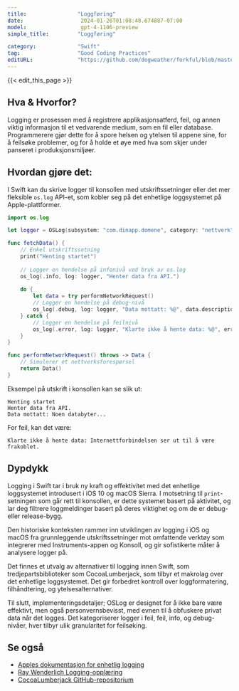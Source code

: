 ```yaml
---
title:                "Loggføring"
date:                  2024-01-26T01:08:48.674887-07:00
model:                 gpt-4-1106-preview
simple_title:         "Loggføring"

category:             "Swift"
tag:                  "Good Coding Practices"
editURL:              "https://github.com/dogweather/forkful/blob/master/content/no/swift/logging.md"
---
```


{{< edit_this_page >}}

## Hva & Hvorfor?
Logging er prosessen med å registrere applikasjonsatferd, feil, og annen viktig informasjon til et vedvarende medium, som en fil eller database. Programmerere gjør dette for å spore helsen og ytelsen til appene sine, for å feilsøke problemer, og for å holde et øye med hva som skjer under panseret i produksjonsmiljøer.

## Hvordan gjøre det:
I Swift kan du skrive logger til konsollen med utskriftssetninger eller det mer fleksible `os.log` API-et, som kobler seg på det enhetlige loggsystemet på Apple-plattformer.

```Swift
import os.log

let logger = OSLog(subsystem: "com.dinapp.domene", category: "nettverk")

func fetchData() {
    // Enkel utskriftssetning
    print("Henting startet")
    
    // Logger en hendelse på infonivå ved bruk av os.log
    os_log(.info, log: logger, "Henter data fra API.")
    
    do {
        let data = try performNetworkRequest()
        // Logger en hendelse på debug-nivå
        os_log(.debug, log: logger, "Data mottatt: %@", data.description)
    } catch {
        // Logger en hendelse på feilnivå
        os_log(.error, log: logger, "Klarte ikke å hente data: %@", error.localizedDescription)
    }
}

func performNetworkRequest() throws -> Data {
    // Simulerer et nettverksforespørsel
    return Data()
}
```

Eksempel på utskrift i konsollen kan se slik ut:

```
Henting startet
Henter data fra API.
Data mottatt: Noen databyter...
```

For feil, kan det være:

```
Klarte ikke å hente data: Internettforbindelsen ser ut til å være frakoblet.
```

## Dypdykk
Logging i Swift tar i bruk ny kraft og effektivitet med det enhetlige loggsystemet introdusert i iOS 10 og macOS Sierra. I motsetning til `print`-setningen som går rett til konsollen, er dette systemet basert på aktivitet, og lar deg filtrere loggmeldinger basert på deres viktighet og om de er debug- eller release-bygg.

Den historiske konteksten rammer inn utviklingen av logging i iOS og macOS fra grunnleggende utskriftssetninger mot omfattende verktøy som integrerer med Instruments-appen og Konsoll, og gir sofistikerte måter å analysere logger på.

Det finnes et utvalg av alternativer til logging innen Swift, som tredjepartsbiblioteker som CocoaLumberjack, som tilbyr et makrolag over det enhetlige loggsystemet. Det gir forbedret kontroll over loggformatering, filhåndtering, og ytelsesalternativer.

Til slutt, implementeringsdetaljer; OSLog er designet for å ikke bare være effektivt, men også personvernsbevisst, med evnen til å obfuskere privat data når det logges. Det kategoriserer logger i feil, feil, info, og debug-nivåer, hver tilbyr ulik granularitet for feilsøking.

## Se også
- [Apples dokumentasjon for enhetlig logging](https://developer.apple.com/documentation/os/logging)
- [Ray Wenderlich Logging-opplæring](https://www.raywenderlich.com/605079-logging-in-swift-oslog)
- [CocoaLumberjack GitHub-repositorium](https://github.com/CocoaLumberjack/CocoaLumberjack)
